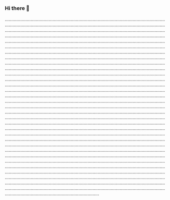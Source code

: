 ### Hi there 👋

.........................................................................................................................................................................................................................................................................................................................................................................................................................................................................................................................................................................................................................................................................................................................................................................................................................................................................................................................................................................................................................................................................................................................................................................................................................................................................................................................................................................................................................................................................................................................................................................................................................................................................................................................................................................................................................................................................................................................................................................................................................................................................................................................................................................................................................................................................................................................................................................................................................................................................................................................................................................................................................................................................................................................................................................................................................................................................................................................................................................................................................................................................................................................................................................................................................................................................................................................................................................................................................................................................................................................................................................................................................................................................................................................................................................................................................................................................................................................................................................................................................................................................................................................................................................................................